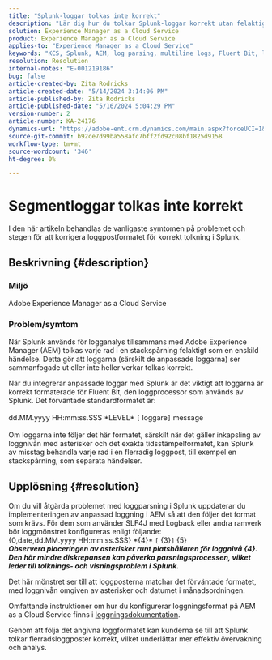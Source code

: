 ```yaml
---
title: "Splunk-loggar tolkas inte korrekt"
description: "Lär dig hur du tolkar Splunk-loggar korrekt utan felaktiga anpassade loggformat i Adobe Experience Manager as a Cloud Service."
solution: Experience Manager as a Cloud Service
product: Experience Manager as a Cloud Service
applies-to: "Experience Manager as a Cloud Service"
keywords: "KCS, Splunk, AEM, log parsing, multiline logs, Fluent Bit, log format, stack trace, log configuration"
resolution: Resolution
internal-notes: "E-001219186"
bug: false
article-created-by: Zita Rodricks
article-created-date: "5/14/2024 3:14:06 PM"
article-published-by: Zita Rodricks
article-published-date: "5/16/2024 5:04:29 PM"
version-number: 2
article-number: KA-24176
dynamics-url: "https://adobe-ent.crm.dynamics.com/main.aspx?forceUCI=1&pagetype=entityrecord&etn=knowledgearticle&id=91f29598-0412-ef11-9f8a-6045bd03c412"
source-git-commit: b92ce7d99ba558afc7bff2fd92c08bf1825d9158
workflow-type: tm+mt
source-wordcount: '346'
ht-degree: 0%

---
```


# Segmentloggar tolkas inte korrekt


I den här artikeln behandlas de vanligaste symtomen på problemet och stegen för att korrigera loggpostformatet för korrekt tolkning i Splunk.

## Beskrivning {#description}


### <b>Miljö</b>

Adobe Experience Manager as a Cloud Service



### <b>Problem/symtom</b>

När Splunk används för logganalys tillsammans med Adobe Experience Manager (AEM) tolkas varje rad i en stackspårning felaktigt som en enskild händelse. Detta gör att loggarna (särskilt de anpassade loggarna) ser sammanfogade ut eller inte heller verkar tolkas korrekt.

När du integrerar anpassade loggar med Splunk är det viktigt att loggarna är korrekt formaterade för Fluent Bit, den loggprocessor som används av Splunk. Det förväntade standardformatet är:
<br><br>dd.MM.yyyy HH:mm:ss.SSS \*LEVEL\* `[` loggare`]`  message<br><br>
Om loggarna inte följer det här formatet, särskilt när det gäller inkapsling av loggnivån med asterisker och det exakta tidsstämpelformatet, kan Splunk av misstag behandla varje rad i en flerradig loggpost, till exempel en stackspårning, som separata händelser.


## Upplösning {#resolution}


Om du vill åtgärda problemet med loggparsning i Splunk uppdaterar du implementeringen av anpassad loggning i AEM så att den följer det format som krävs. För dem som använder SLF4J med Logback eller andra ramverk bör loggmönstret konfigureras enligt följande:
<br>{0,date,dd.MM.yyyy HH:mm:ss.SSS} \*{4}\* `[` {3}`]`  {5}<br>
<b>*Observera placeringen av asterisker runt platshållaren för loggnivå {4}. Den här mindre diskrepansen kan påverka parsningsprocessen, vilket leder till tolknings- och visningsproblem i Splunk.</b>*

Det här mönstret ser till att loggposterna matchar det förväntade formatet, med loggnivån omgiven av asterisker och datumet i månadsordningen.

Omfattande instruktioner om hur du konfigurerar loggningsformat på AEM as a Cloud Service finns i [loggningsdokumentation](https://experienceleague.adobe.com/docs/experience-manager-cloud-service/content/implementing/developing/logging.html?lang=en).

Genom att följa det angivna loggformatet kan kunderna se till att Splunk tolkar flerradsloggposter korrekt, vilket underlättar mer effektiv övervakning och analys.
